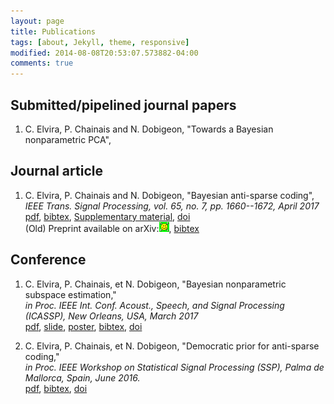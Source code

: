 ```yaml
---
layout: page
title: Publications
tags: [about, Jekyll, theme, responsive]
modified: 2014-08-08T20:53:07.573882-04:00
comments: true
---
```


## Submitted/pipelined journal papers

1. C. Elvira, P. Chainais and N. Dobigeon, "Towards a Bayesian nonparametric PCA", <br/>

## Journal article

1. C. Elvira, P. Chainais and N. Dobigeon, "Bayesian anti-sparse coding", <br/>
*IEEE Trans. Signal Processing, vol. 65, no. 7, pp. 1660--1672, April 2017* <br/>
[pdf](../pdf/elvira2017_TSP.pdf),    [bibtex](../bibtex/elvira2017_TSP.md),    [Supplementary material](../pdf/elvira2017_TSP_supp_mat.pdf),     [doi](https://doi.org/10.1109/TSP.2016.2645543)<br/>
(Old) Preprint available on arXiv:[![arXiv](../images/logo/arxiv_icon.png)](http://arxiv.org/abs/1512.06086), [bibtex](../bibtex/elvira2017_iccasp.md) <br/>

## Conference

1. C. Elvira, P. Chainais, et N. Dobigeon, "Bayesian nonparametric subspace estimation," <br/>
*in Proc. IEEE Int. Conf. Acoust., Speech, and Signal Processing (ICASSP), New Orleans, USA, March 2017* <br/>
[pdf](../pdf/elvira2017iccasp.pdf), [slide](../pdf/elvira_2017_icassp_slide.pdf), [poster](../pdf/elvira_2017_icassp_poster.pdf), [bibtex](../bibtex/elvira2017_iccasp.md), [doi](https://doi.org/10.1109/ICASSP.2017.7952556) <br/>

2. C. Elvira, P. Chainais, et N. Dobigeon, "Democratic prior for anti-sparse coding,"<br/>
*in Proc. IEEE Workshop on Statistical Signal Processing (SSP), Palma de Mallorca, Spain, June 2016.*<br/>
[pdf](../pdf/elvira2016ssp.pdf), [bibtex](../bibtex/elvira2016ssp.md),  [doi](https://doi.org/10.1109/SSP.2016.7551813)
